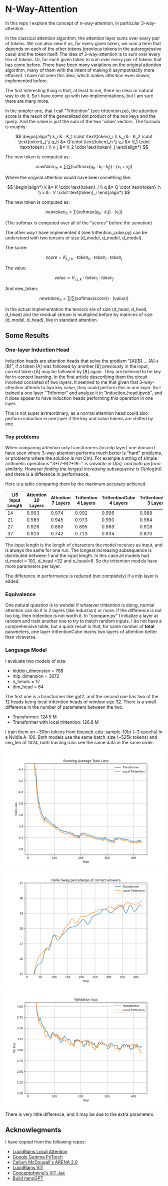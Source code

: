 # N-Way-Attention

In this repo I explore the concept of n-way-attention, in particular 3-way-attention.

In the classical attention algorithm, the attention layer sums over every pair of tokens. We can also view it as, for every given token, we sum a term that depends on each of the other tokens (previous tokens in the autoregressive case) and the token itself. The idea of 3-way-attention is to sum over every trio of tokens. Or, for each given token to sum over every pair of tokens that has come before.
There have been many variations on the original attention algorithm, many of them with the intent of making it asympotitaclly more efficient. I have not seen this idea, which makes attention even slower, implemented before.

The first interesting thing is that, at least to me, there no clear or natural way to do it. So I have come up with two implementations, but I am sure there are many more.

In the simpler one, that I call "Trittention" (see trittention.py), the attention score is the result of the generalized dot product of the two keys and the query. And the value is just the sum of the two 'value' vectors. The formula is roughly:

$$
\begin{align*}
k_i &= K_1 \cdot \text{token}_i \\
k_j &= K_2 \cdot \text{token}_j \\
q_h &= Q \cdot \text{token}_h \\
v_i &= V_1 \cdot \text{token}_i \\
v_j &= V_2 \cdot \text{token}_j
\end{align*}
$$

The new token is computed as:

$$
{newtoken}_h = \sum \left( \sum \left( \text{softmax}\left( q_h \cdot k_i \cdot k_j \right) \right) \cdot \left( v_i + v_j \right) \right)
$$

Where the original attention would have been something like:

$$
\begin{align*}
k &= K \cdot \text{token}_i \\
q &= Q \cdot \text{token}_h \\
v &= V \cdot \text{token}_i
\end{align*}
$$

The new token is computed as:

$$
{newtoken}_h = \sum \left( \text{softmax}\left( q_h \cdot k_i) \right) \cdot \left( v_i \right) \right)
$$

(The softmax is computed over all of the "scores" before the sumation)

The other way I have implemented it (see trittention_cube.py) can be understood with two tensors of size (d_model, d_model, d_model).

The score:

$$
{score} = K_{i,j,h} \cdot token_h \cdot token_i \cdot token_j
$$

The value:

$$
{value} = V_{i,j,k} \cdot token_i \cdot token_j
$$

And new_token:

$$
{newtoken}_h = \sum \left( \sum \left( \text{softmax}\left( score \right) \right) \cdot \left( value \right) \right)
$$


In the actual implementation the tensors are of size (d_head, d_head, d_head) and the residual stream is multiplied before by matrices of size (d_model, d_head), like in standard attention.


## Some Results

### One-layer Induction Head

Induction heads are attention heads that solve the problem "[A][B] ... [A]->[B]", if a token [A] was followed by another [B] previously in the input, current token [A] may be followed by [B] again. They are believed to be key for in-context learning. In the first article desccribing them the circuit involved consisted of two layers. It seemed to me that given that 3-way-attention attends to two key value, they could perform this in one layer. So I trained a one layer "Triformer" and analyze it in "induction_head.ipynb", and it does appear to have induction heads performing this operation in one layer.

This is not super extraordinary, as a normal attention head could also perform induction in one layer if the key and value tokens are shifted by one.

### Toy problems

When comparing attention only transformers (no mlp layer) one domain I have seen where 3-way-attention performs much better is "hard" problems, or problems where the solution is not O(n). For example a string of simple arithmetic operations "3+(7-9)*2+19=" is solvable in O(n), and both perform similarly. However finding the longest increasing subsequence is O(n*log(n)) and there is a difference in performance.

Here is a table comparing them by the maximum accuracy achieved.

| LIS Input Length | Attention 10 Layers  | Attention 7 Layers  | Trittention 4 Layers | TrittentionCube 4 Layers | TrittentionCube 3 Layers |
|------------------|----------------------|---------------------|----------------------|--------------------------|--------------------------|
| 14               | 0.993                | 0.974               | 0.992                | 0.996                    | 0.988                    |
| 21               | 0.989                | 0.945               | 0.973                | 0.990                    | 0.964                    |
| 27               | 0.926                | 0.880               | 0.895                | 0.969                    | 0.918                    |
| 37               | 0.910                | 0.742               | 0.713                | 0.934                    | 0.870                    |

The input length is the length of characters the model receives as input, and is always the same for one run. The longest increasing subsequence is distributed between 1 and the input length.
In this case all models had d_model = 192, d_head =32 and n_head=6. So the trittention models have more parameters per layer.

The difference in performance is reduced (not completely) if a mlp layer is added.


### Equivalence

One natural question is to wonder if whatever trittention is doing, normal attention can do it in 2 layers (like induction) or more. If the difference is not too big, then trittention is not worth it.
In "compare.py" I initialize a layer at random and train another one to try to match random inputs. I do not have a comprehensive table, but a quick result is that, for same number of **total** parameters, one layer trittentionCube learns two layers of attention better than viceversa.

### Language Model

I evaluate two models of size:
  - hidden_dimension = 768
  - mlp_dimension = 3072
  - n_heads = 12
  - dim_head = 64

The first one is a transformer like gpt2, and the second one has two of the 12 heads being local trittention heads of window size 32. There is a small difference in the number of parameters between the two.

- Transformer: 124.5 M
- Transformer with local trittention: 126.8 M

I train them on ~30bn tokens from [fineweb-edu](https://huggingface.co/spaces/HuggingFaceFW/blogpost-fineweb-v1) :sample-10bt (~3 epochs) in a Nvidia A-100. Both models use the same batch_size (~525k tokens) and seq_len of 1024, both training runs see the same data in the same order.

![Running Average Train Loss](rl.png)
![Hella swagg score](hellaswag.png)
![Validation loss](val_loss.png)

There is very little difference, and it may be due to the extra parameters.

## Acknowlegments
I have copied from the following repos:

- [LucidRains Local Attention](https://github.com/lucidrains/local-attention/tree/master)
- [Google Gemma PyTorch](https://github.com/google/gemma_pytorch/tree/main)
- [Callum McDougall's ARENA 2.0](https://github.com/callummcdougall/ARENA_2.0)
- [LucidRains ViT](https://github.com/lucidrains/vit-pytorch?tab=readme-ov-file#distillation)
- [Conceptofmind's ViT Jax](https://github.com/conceptofmind/vit-flax)
- [Build nanoGPT](https://github.com/karpathy/build-nanogpt)



